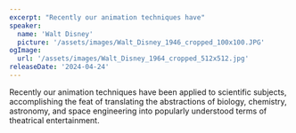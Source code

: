 ```yaml
---
excerpt: "Recently our animation techniques have"
speaker:
  name: 'Walt Disney'
  picture: '/assets/images/Walt_Disney_1946_cropped_100x100.JPG'
ogImage:
  url: '/assets/images/Walt_Disney_1964_cropped_512x512.jpg'
releaseDate: '2024-04-24'
---
```


Recently our animation techniques have been applied to scientific subjects, accomplishing the feat of translating the abstractions of biology, chemistry, astronomy, and space engineering into popularly understood terms of theatrical entertainment.
